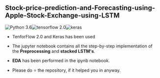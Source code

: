 ## Stock-price-prediction-and-Forecasting-using-Apple-Stock-Exchange-using-LSTM
![Python 3.6](https://img.shields.io/badge/Python-3.6-brightgreen.svg)![tensorflow 2.0](https://img.shields.io/badge/tensorflow-2.0-orange.svg)![keras](https://img.shields.io/badge/keras-brightgreen.svg)

+ TenforFlow 2.0 and Keras has been used
+ The jupyter notebook contains all the step-by-step implementation of the **Preprocessing** and **stacked LSTM's**. 

+ **EDA** has been performed in the ipynb notebook.
+ Please do ⭐ the repository, if it helped you in anyway.


